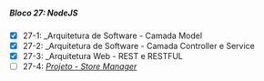 ##### Bloco 27: NodeJS

- [X] 27-1: _Arquitetura de Software - Camada Model
- [X] 27-2: _Arquitetura de Software - Camada Controller e Service
- [X] 27-3: _Arquitetura Web - REST e RESTFUL
- [ ] 27-4: _[Projeto - Store Manager]()_